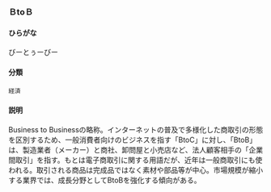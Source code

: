<div style="display:none;">

## [あ行](securities-terms?id=あ行)
## [か行](securities-terms?id=か行)
## [さ行](securities-terms?id=さ行)
## [た行](securities-terms?id=た行)
## [な行](securities-terms?id=な行)
## [は行](securities-terms?id=は行)
## [ま行](securities-terms?id=ま行)
## [や行](securities-terms?id=や行)
## [ら行](securities-terms?id=ら行)
## [わ行](securities-terms?id=わ行)
## [英数字・記号](securities-terms?id=英数字・記号)

</div>

### ＢtoＢ

#### ひらがな

びーとぅーびー

#### 分類

`経済`

#### 説明

Business to Businessの略称。インターネットの普及で多様化した商取引の形態を区別するため、一般消費者向けのビジネスを指す「BtoC」に対し、「BtoB」は、製造業者（メーカー）と商社、卸問屋と小売店など、法人顧客相手の「企業間取引」を指す。もとは電子商取引に関する用語だが、近年は一般商取引にも使われる。取引される商品は完成品ではなく素材や部品等が中心。市場規模が縮小する業界では、成長分野としてBtoBを強化する傾向がある。

